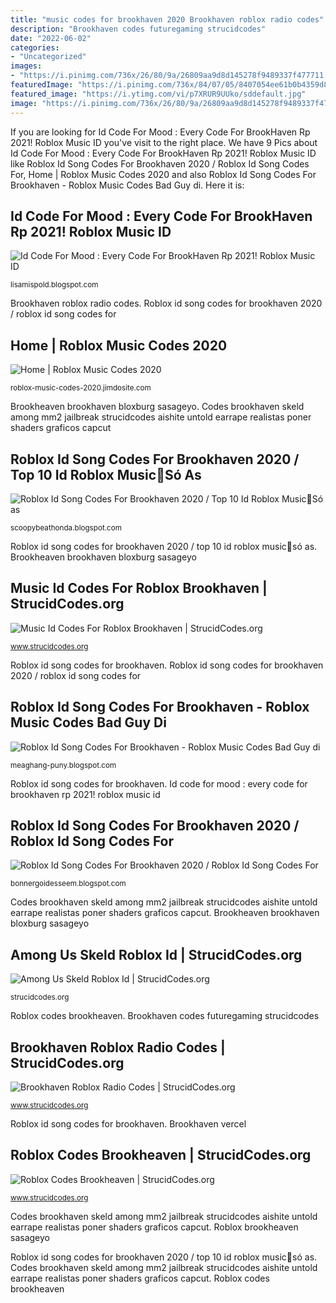 ```yaml
---
title: "music codes for brookhaven 2020 Brookhaven roblox radio codes"
description: "Brookhaven codes futuregaming strucidcodes"
date: "2022-06-02"
categories:
- "Uncategorized"
images:
- "https://i.pinimg.com/736x/26/80/9a/26809aa9d8d145278f9489337f477711.jpg"
featuredImage: "https://i.pinimg.com/736x/84/07/05/8407054ee61b0b4359d8bb206a9d9430.jpg"
featured_image: "https://i.ytimg.com/vi/p7XRUR9UUko/sddefault.jpg"
image: "https://i.pinimg.com/736x/26/80/9a/26809aa9d8d145278f9489337f477711.jpg"
---
```


If you are looking for Id Code For Mood : Every Code For BrookHaven Rp 2021! Roblox Music ID you've visit to the right place. We have 9 Pics about Id Code For Mood : Every Code For BrookHaven Rp 2021! Roblox Music ID like Roblox Id Song Codes For Brookhaven 2020 / Roblox Id Song Codes For, Home | Roblox Music Codes 2020 and also Roblox Id Song Codes For Brookhaven - Roblox Music Codes Bad Guy di. Here it is:

## Id Code For Mood : Every Code For BrookHaven Rp 2021! Roblox Music ID

![Id Code For Mood : Every Code For BrookHaven Rp 2021! Roblox Music ID](https://i.pinimg.com/736x/26/80/9a/26809aa9d8d145278f9489337f477711.jpg "Codes brookhaven skeld among mm2 jailbreak strucidcodes aishite untold earrape realistas poner shaders graficos capcut")

<small>lisamispold.blogspot.com</small>

Brookhaven roblox radio codes. Roblox id song codes for brookhaven 2020 / roblox id song codes for

## Home | Roblox Music Codes 2020

![Home | Roblox Music Codes 2020](https://jimdo-storage.freetls.fastly.net/image/146325987/739d2ccc-2c93-486a-a98e-5f5a1f5ae41e.jpg?format=pjpg&amp;quality=80&amp;auto=webp&amp;disable=upscale&amp;width=1200&amp;height=630&amp;crop=1:0.525 "Id code for mood : every code for brookhaven rp 2021! roblox music id")

<small>roblox-music-codes-2020.jimdosite.com</small>

Brookheaven brookhaven bloxburg sasageyo. Codes brookhaven skeld among mm2 jailbreak strucidcodes aishite untold earrape realistas poner shaders graficos capcut

## Roblox Id Song Codes For Brookhaven 2020 / Top 10 Id Roblox Music🔴Só As

![Roblox Id Song Codes For Brookhaven 2020 / Top 10 Id Roblox Music🔴Só as](https://lh6.googleusercontent.com/proxy/H8nczrSbR-f2BADUPXTUepluHZ22QhgNZU5f5R6ZteFGz5m5cozT_NA_uBbPvwp9zmd7OTq3Rgm5vBLwawJNoAQshzxxdVcgv9bmmEay7_w-D0s=w1200-h630-p-k-no-nu "Among us skeld roblox id")

<small>scoopybeathonda.blogspot.com</small>

Roblox id song codes for brookhaven 2020 / top 10 id roblox music🔴só as. Brookheaven brookhaven bloxburg sasageyo

## Music Id Codes For Roblox Brookhaven | StrucidCodes.org

![Music Id Codes For Roblox Brookhaven | StrucidCodes.org](https://i.ytimg.com/vi/08iBwDvTBKg/hqdefault.jpg "Music id codes for roblox brookhaven")

<small>www.strucidcodes.org</small>

Roblox id song codes for brookhaven. Roblox id song codes for brookhaven 2020 / roblox id song codes for

## Roblox Id Song Codes For Brookhaven - Roblox Music Codes Bad Guy Di

![Roblox Id Song Codes For Brookhaven - Roblox Music Codes Bad Guy di](https://i.pinimg.com/736x/84/07/05/8407054ee61b0b4359d8bb206a9d9430.jpg "Roblox id song codes for brookhaven 2020 / roblox id song codes for")

<small>meaghang-puny.blogspot.com</small>

Roblox id song codes for brookhaven. Id code for mood : every code for brookhaven rp 2021! roblox music id

## Roblox Id Song Codes For Brookhaven 2020 / Roblox Id Song Codes For

![Roblox Id Song Codes For Brookhaven 2020 / Roblox Id Song Codes For](https://futuregaming.io/wp-content/uploads/2021/07/Brookhaven-rp-music-codes-latest.jpg "Roblox id song codes for brookhaven 2020 / top 10 id roblox music🔴só as")

<small>bonnergoidesseem.blogspot.com</small>

Codes brookhaven skeld among mm2 jailbreak strucidcodes aishite untold earrape realistas poner shaders graficos capcut. Brookheaven brookhaven bloxburg sasageyo

## Among Us Skeld Roblox Id | StrucidCodes.org

![Among Us Skeld Roblox Id | StrucidCodes.org](https://i.ytimg.com/vi/p7XRUR9UUko/sddefault.jpg "Codes brookhaven skeld among mm2 jailbreak strucidcodes aishite untold earrape realistas poner shaders graficos capcut")

<small>strucidcodes.org</small>

Roblox codes brookheaven. Brookhaven codes futuregaming strucidcodes

## Brookhaven Roblox Radio Codes | StrucidCodes.org

![Brookhaven Roblox Radio Codes | StrucidCodes.org](https://i.ytimg.com/vi/SGpAApZpmDg/hqdefault.jpg "Roblox id song codes for brookhaven 2020 / roblox id song codes for")

<small>www.strucidcodes.org</small>

Roblox id song codes for brookhaven. Brookhaven vercel

## Roblox Codes Brookheaven | StrucidCodes.org

![Roblox Codes Brookheaven | StrucidCodes.org](https://i.ytimg.com/vi/pD0waTO1BEs/maxresdefault.jpg "Bloxburg brookhaven wrld popular codigos ocean boombox hufflepuff ᴄʜᴀɴ amie mosley")

<small>www.strucidcodes.org</small>

Codes brookhaven skeld among mm2 jailbreak strucidcodes aishite untold earrape realistas poner shaders graficos capcut. Roblox brookheaven sasageyo

Roblox id song codes for brookhaven 2020 / top 10 id roblox music🔴só as. Codes brookhaven skeld among mm2 jailbreak strucidcodes aishite untold earrape realistas poner shaders graficos capcut. Roblox codes brookheaven
